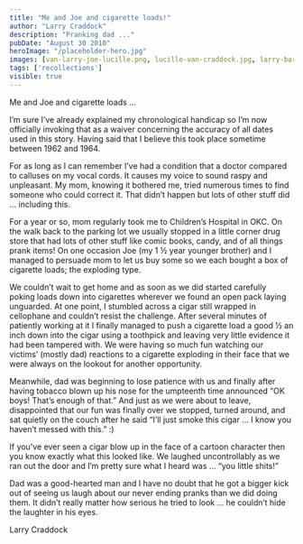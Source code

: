 ```yaml
---
title: "Me and Joe and cigarette loads!"
author: "Larry Craddock"
description: "Pranking dad ..."
pubDate: "August 30 2010"
heroImage: "/placeholder-hero.jpg"
images: [van-larry-joe-lucille.png, lucille-van-craddock.jpg, larry-bar.jpg, larry-indian-shirt.jpg, van-craddock.jpg]
tags: ['recollections']
visible: true
---
```

Me and Joe and cigarette loads …

I’m sure I’ve already explained my chronological handicap so I’m now officially invoking that as a waiver concerning the accuracy of all dates used in this story.
Having said that I believe this took place sometime between 1962 and 1964.

For as long as I can remember I’ve had a condition that a doctor compared to calluses on my vocal cords. It causes my voice to sound raspy and unpleasant. My mom, knowing it bothered me, tried numerous times to find someone who could correct it. That didn’t happen but lots of other stuff did … including this.

For a year or so, mom regularly took me to Children’s Hospital in OKC. On the walk back to the parking lot we usually stopped in a little corner drug store that had lots of other stuff like comic books, candy, and of all things prank items! On one occasion Joe (my 1 ½ year younger brother) and I managed to persuade mom to let us buy some so we each bought a box of cigarette loads; the exploding type.

We couldn’t wait to get home and as soon as we did started carefully poking loads down into cigarettes wherever we found an open pack laying unguarded. At one point, I stumbled across a cigar still wrapped in cellophane and couldn’t resist the challenge. After several minutes of patiently working at it I finally managed to push a cigarette load a good ½ an inch down into the cigar using a toothpick and leaving very little evidence it had been tampered with. We were having so much fun watching our victims’ (mostly dad) reactions to a cigarette exploding in their face that we were always on the lookout for another opportunity.

Meanwhile, dad was beginning to lose patience with us and finally after having tobacco blown up his nose for the umpteenth time announced “OK boys! That’s enough of that.” And just as we were about to leave, disappointed that our fun was finally over we stopped, turned around, and sat quietly on the couch after he said “I’ll just smoke this cigar … I know you haven’t messed with this.” :)

If you’ve ever seen a cigar blow up in the face of a cartoon character then you know exactly what this looked like. We laughed uncontrollably as we ran out the door and I’m pretty sure what I heard was … “you little shits!”

Dad was a good-hearted man and I have no doubt that he got a bigger kick out of seeing us laugh about our never ending pranks than we did doing them. It didn’t really matter how serious he tried to look … he couldn’t hide the laughter in his eyes.

Larry Craddock
